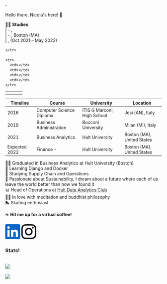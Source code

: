 -<!DOCTYPE html>
<html>
  <p> Hello there, Nicola's here! 👋</p>
  
  
  🧑‍🎓  <b>Studies</b><br>
  |  - ,   <br>
  |  - , Boston (MA)  <br>
  |  ,  (Oct 2021 – May 2022)
  
  <table>
    <tr>
      <th></th>
      <th></th>
      <th></th>
      <th></th>
    
    </tr>

    <tr>
      <td></td>
      <td></td>
      <td></td>
      <td></td>
    </tr>
    
| Timeline        | Course           | University  |  Location      |
| ------------- |-------------| -----| -----|
| 2016      | Computer Science Diploma | ITIS G Marconi, High School |    Jesi (AN), Italy |
| 2019      | Business Administration | Bocconi University |    Milan (MI), Italy |
| 2021    | Business Analytics      |   Hult University |    Boston (MA), United States |
| Expected 2022 | Finance -       |    Hult University |  Boston (MA), United States |
  
  🧑‍🎓  Graduated in Business Analytics at Hult University (Boston)<br>
  📘  Learning Django and Docker<br>
  🏢  Studying Supply Chain and Operations<br>
  🌱 Passionate about Sustainability, I dream about a future where each of us leave the world better than how we found it<br>
  📊 Head of Operations at <a href="https://www.linkedin.com/company/hult-data-analytics-club/">Hult Data Analytics Club</a><br>
  🧘‍♂️ In love with meditation and buddhist philosophy<br>
  🛼  Skating enthusiast
  
  
  
  ☕ <b>Hit me up for a virtual coffee!</b><br><br>
  [<img  src="logos\linkedin-icon.svg"  width="48"  height="48"  style="background-color:white;">][linkedin]
  [<img  src="logos\instagram-icon.png" width="48" height="48"   style="background-color:white;">][instagram]
  
  
  
  <h3>Stats!</h3><br>
  <img src="https://github-readme-stats.vercel.app/api?username=Nicola-Bini&&show_icons=true&title_color=ffffff&icon_color=bb2acf&text_color=daf7dc&bg_color=151515">
  
  
  
</html>


[instagram]:  https://www.instagram.com/nicolab.367/?hl=en
[linkedin]:   https://www.linkedin.com/in/nicola-bini/


![](https://komarev.com/ghpvc/?username=Nicola-Bini&color=green&style=flat-square&label=Friends'+visits)
